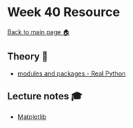 # Week 40 Resource

[Back to main page :house:](https://github.com/aleylani/Python-AI24)


## Theory :book:

- [modules and packages - Real Python](https://realpython.com/python-modules-packages/)


## Lecture notes :mortar_board:

- [Matplotlib](https://github.com/aleylani/Python-AI24/blob/main/lectures/L14_matplotlib.ipynb)